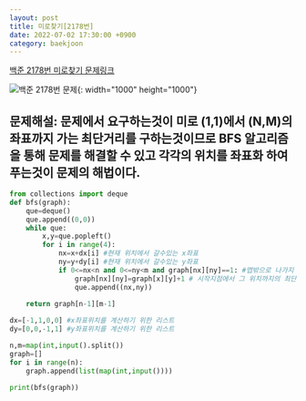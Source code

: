 ```yaml
---
layout: post
title: 미로찾기[2178번]
date: 2022-07-02 17:30:00 +0900
category: baekjoon
---
```


[백준 2178번 미로찾기 문제링크](https://www.acmicpc.net/problem/2178)

![백준 2178번 문제](https://user-images.githubusercontent.com/77001421/176993357-157dcfbb-7807-40a3-b861-1aa9fe317bc2.png){: width="1000" height="1000"}

## 문제해설: 문제에서 요구하는것이 미로 (1,1)에서 (N,M)의 좌표까지 가는 최단거리를 구하는것이므로 BFS 알고리즘을 통해 문제를 해결할 수 있고 각각의 위치를 좌표화 하여 푸는것이 문제의 해법이다.
```python
from collections import deque
def bfs(graph):
    que=deque()
    que.append((0,0))
    while que:
        x,y=que.popleft()    
        for i in range(4):
            nx=x+dx[i] #현재 위치에서 갈수있는 x좌표
            ny=y+dy[i] #현재 위치에서 갈수있는 y좌표 
            if 0<=nx<n and 0<=ny<m and graph[nx][ny]==1: #맵밖으로 나가지 않으면서 0이아닌 위치라면
                graph[nx][ny]=graph[x][y]+1 # 시작지점에서 그 위치까지의 최단거리 계산
                que.append((nx,ny))         

    return graph[n-1][m-1]
 
dx=[-1,1,0,0] #x좌표위치를 계산하기 위한 리스트
dy=[0,0,-1,1] #y좌표위치를 계산하기 위한 리스트

n,m=map(int,input().split())
graph=[]
for i in range(n):
    graph.append(list(map(int,input())))

print(bfs(graph))
```
